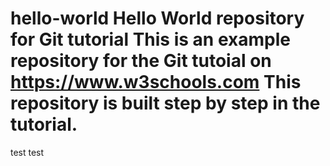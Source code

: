 # hello-world Hello World repository for Git tutorial This is an example repository for the Git tutoial on https://www.w3schools.com This repository is built step by step in the tutorial. 
test test
